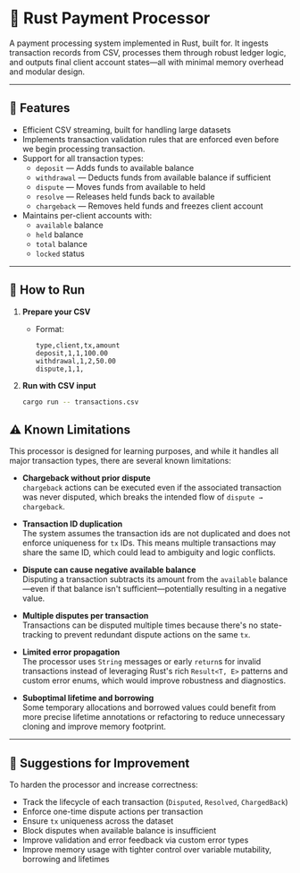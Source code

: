 # 🦀 Rust Payment Processor

A payment processing system implemented in Rust, built for. It ingests transaction records from CSV, processes them through robust ledger logic, and outputs final client account states—all with minimal memory overhead and modular design.

---

## 📁 Features

- Efficient CSV streaming, built for handling large datasets
- Implements transaction validation rules that are enforced even before we begin processing transaction.
- Support for all transaction types:
  - `deposit` — Adds funds to available balance
  - `withdrawal` — Deducts funds from available balance if sufficient
  - `dispute` — Moves funds from available to held
  - `resolve` — Releases held funds back to available
  - `chargeback` — Removes held funds and freezes client account
- Maintains per-client accounts with:
  - `available` balance
  - `held` balance
  - `total` balance
  - `locked` status

---

## 🚀 How to Run

1. **Prepare your CSV**
   - Format:
     ```csv
     type,client,tx,amount
     deposit,1,1,100.00
     withdrawal,1,2,50.00
     dispute,1,1,
     ```

2. **Run with CSV input**
   ```bash
   cargo run -- transactions.csv
    ```

## ⚠️ Known Limitations

This processor is designed for learning purposes, and while it handles all major transaction types, there are several known limitations:

- **Chargeback without prior dispute**  
  `chargeback` actions can be executed even if the associated transaction was never disputed, which breaks the intended flow of `dispute → chargeback`.

- **Transaction ID duplication**  
  The system assumes the transaction ids are not duplicated and does not enforce uniqueness for `tx` IDs. This means multiple transactions may share the same ID, which could lead to ambiguity and logic conflicts.

- **Dispute can cause negative available balance**  
  Disputing a transaction subtracts its amount from the `available` balance—even if that balance isn't sufficient—potentially resulting in a negative value.

- **Multiple disputes per transaction**  
  Transactions can be disputed multiple times because there's no state-tracking to prevent redundant dispute actions on the same `tx`.

- **Limited error propagation**  
  The processor uses `String` messages or early `return`s for invalid transactions instead of leveraging Rust's rich `Result<T, E>` patterns and custom error enums, which would improve robustness and diagnostics.

- **Suboptimal lifetime and borrowing**  
  Some temporary allocations and borrowed values could benefit from more precise lifetime annotations or refactoring to reduce unnecessary cloning and improve memory footprint.

---

## 🚧 Suggestions for Improvement

To harden the processor and increase correctness:

- Track the lifecycle of each transaction (`Disputed`, `Resolved`, `ChargedBack`)
- Enforce one-time dispute actions per transaction
- Ensure `tx` uniqueness across the dataset
- Block disputes when available balance is insufficient
- Improve validation and error feedback via custom error types
- Improve memory usage with tighter control over variable mutability, borrowing and lifetimes
